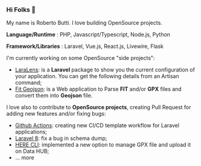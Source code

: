 ### Hi Folks 👋

My name is Roberto Butti.
I love building OpenSource projects.

__Language/Runtime__ : PHP, Javascript/Typescript, Node.js, Python

__Framework/Libraries__ : Laravel, Vue.js, React.js, Livewire, Flask

I'm currently working on some OpenSource "side projects":
- [LaraLens](https://github.com/Hi-Folks/lara-lens): is a __Laravel__ package to show you the current configuration of your application. You can get the following details from an Artisan command;
- [Fit Geojson](https://github.com/roberto-butti/fit-geojson-vuejs): is a Web application to Parse __FIT__ and/or __GPX__ files and convert them into __Geojson__ file.

I love also to contribute to __OpenSource projects__, creating Pull Request for adding new features and/or fixing bugs:
- [Github Actions](https://github.com/actions/starter-workflows): creating new CI/CD template workflow for Laravel applications;
- [Laravel 8](https://github.com/laravel/framework): fix a bug in schema dump;
- [HERE CLI](https://github.com/heremaps/here-cli): implemented a new option to manage GPX file and upload it on Data HUB;
- ... more



<!--
**roberto-butti/roberto-butti** is a ✨ _special_ ✨ repository because its `README.md` (this file) appears on your GitHub profile.

Here are some ideas to get you started:

- 🔭 I’m currently working on ...
- 🌱 I’m currently learning ...
- 👯 I’m looking to collaborate on ...
- 🤔 I’m looking for help with ...
- 💬 Ask me about ...
- 📫 How to reach me: ...
- 😄 Pronouns: ...
- ⚡ Fun fact: ...
-->
